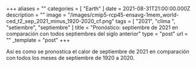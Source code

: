 +++
aliases = ""
categories = [ "Earth" ]
date = 2021-08-31T21:00:00.000Z
description = ""
image = "/images/cmip5-rcp45-ensavg-1mem_world-ced_t2_sep_2021_minus_1920-2020_cf.png"
tags = [ "2021", "clima ", "setiembre", "septiembre" ]
title = "Pronóstico: septiembre de 2021 en comparación con todos septiembres del siglo anterior"
type = "post"
url = ""
_template = "post"
+++

Así es como se pronostica el calor de septiembre de 2021 en comparación con todos los meses de septiembre de 1920 a 2020.
